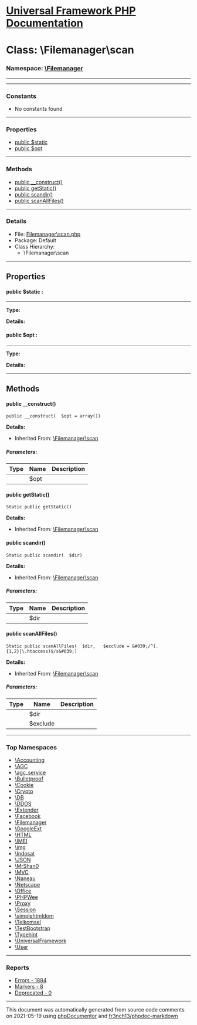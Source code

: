 # [Universal Framework PHP Documentation](../home.md)

# Class: \Filemanager\scan
### Namespace: [\Filemanager](../namespaces/Filemanager.md)
---
---
### Constants
* No constants found
---
### Properties
* [public $static](../classes/Filemanager.scan.md#property_static)
* [public $opt](../classes/Filemanager.scan.md#property_opt)
---
### Methods
* [public __construct()](../classes/Filemanager.scan.md#method___construct)
* [public getStatic()](../classes/Filemanager.scan.md#method_getStatic)
* [public scandir()](../classes/Filemanager.scan.md#method_scandir)
* [public scanAllFiles()](../classes/Filemanager.scan.md#method_scanAllFiles)
---
### Details
* File: [Filemanager\scan.php](../files/Filemanager.scan.md)
* Package: Default
* Class Hierarchy:
  * \Filemanager\scan
---
## Properties
<a name="property_static"></a>
#### public $static : 
---
**Type:** 

**Details:**


<a name="property_opt"></a>
#### public $opt : 
---
**Type:** 

**Details:**



---
## Methods
<a name="method___construct" class="anchor"></a>
#### public __construct() 

```
public __construct(  $opt = array()) 
```

**Details:**
* Inherited From: [\Filemanager\scan](../classes/Filemanager.scan.md)
##### Parameters:
| Type | Name | Description |
| ---- | ---- | ----------- |
| <code></code> | $opt  |  |




<a name="method_getStatic" class="anchor"></a>
#### public getStatic() 

```
Static public getStatic() 
```

**Details:**
* Inherited From: [\Filemanager\scan](../classes/Filemanager.scan.md)




<a name="method_scandir" class="anchor"></a>
#### public scandir() 

```
Static public scandir(  $dir) 
```

**Details:**
* Inherited From: [\Filemanager\scan](../classes/Filemanager.scan.md)
##### Parameters:
| Type | Name | Description |
| ---- | ---- | ----------- |
| <code></code> | $dir  |  |




<a name="method_scanAllFiles" class="anchor"></a>
#### public scanAllFiles() 

```
Static public scanAllFiles(  $dir,   $exclude = &#039;/^(.{1,2}|\.htaccess)$/s&#039;) 
```

**Details:**
* Inherited From: [\Filemanager\scan](../classes/Filemanager.scan.md)
##### Parameters:
| Type | Name | Description |
| ---- | ---- | ----------- |
| <code></code> | $dir  |  |
| <code></code> | $exclude  |  |





---

### Top Namespaces

* [\Accounting](../namespaces/Accounting.md)
* [\AGC](../namespaces/AGC.md)
* [\agc_service](../namespaces/agc_service.md)
* [\Bulletproof](../namespaces/Bulletproof.md)
* [\Cookie](../namespaces/Cookie.md)
* [\Crypto](../namespaces/Crypto.md)
* [\DB](../namespaces/DB.md)
* [\DDOS](../namespaces/DDOS.md)
* [\Extender](../namespaces/Extender.md)
* [\Facebook](../namespaces/Facebook.md)
* [\Filemanager](../namespaces/Filemanager.md)
* [\GoogleExt](../namespaces/GoogleExt.md)
* [\HTML](../namespaces/HTML.md)
* [\IMEI](../namespaces/IMEI.md)
* [\img](../namespaces/img.md)
* [\Indosat](../namespaces/Indosat.md)
* [\JSON](../namespaces/JSON.md)
* [\MrShan0](../namespaces/MrShan0.md)
* [\MVC](../namespaces/MVC.md)
* [\Naneau](../namespaces/Naneau.md)
* [\Netscape](../namespaces/Netscape.md)
* [\Office](../namespaces/Office.md)
* [\PHPWee](../namespaces/PHPWee.md)
* [\Proxy](../namespaces/Proxy.md)
* [\Session](../namespaces/Session.md)
* [\simplehtmldom](../namespaces/simplehtmldom.md)
* [\Telkomsel](../namespaces/Telkomsel.md)
* [\TestBootstrap](../namespaces/TestBootstrap.md)
* [\Typehint](../namespaces/Typehint.md)
* [\UniversalFramework](../namespaces/UniversalFramework.md)
* [\User](../namespaces/User.md)

---

### Reports
* [Errors - 1884](../reports/errors.md)
* [Markers - 8](../reports/markers.md)
* [Deprecated - 0](../reports/deprecated.md)

---

This document was automatically generated from source code comments on 2021-05-19 using [phpDocumentor](http://www.phpdoc.org/) and [fr3nch13/phpdoc-markdown](https://github.com/fr3nch13/phpdoc-markdown)
